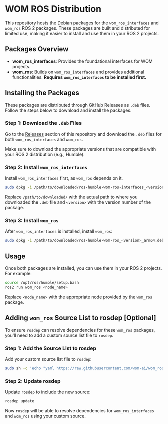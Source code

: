 
# WOM ROS Distribution

This repository hosts the Debian packages for the `wom_ros_interfaces` and `wom_ros` ROS 2 packages. These packages are built and distributed for limited use, making it easier to install and use them in your ROS 2 projects.

## Packages Overview

- **wom_ros_interfaces**: Provides the foundational interfaces for WOM projects.
- **wom_ros**: Builds on `wom_ros_interfaces` and provides additional functionalities. **Requires `wom_ros_interfaces` to be installed first.**

## Installing the Packages

These packages are distributed through GitHub Releases as `.deb` files. Follow the steps below to download and install the packages.

### Step 1: Download the `.deb` Files

Go to the [Releases](https://github.com/wom-ai/wom_ros_distribution/releases) section of this repository and download the `.deb` files for both `wom_ros_interfaces` and `wom_ros`.

Make sure to download the appropriate versions that are compatible with your ROS 2 distribution (e.g., Humble).

### Step 2: Install `wom_ros_interfaces`

Install `wom_ros_interfaces` first, as `wom_ros` depends on it.

```bash
sudo dpkg -i /path/to/downloaded/ros-humble-wom-ros-interfaces_<version>_arm64.deb
```

Replace `/path/to/downloaded/` with the actual path to where you downloaded the `.deb` file and `<version>` with the version number of the package.

### Step 3: Install `wom_ros`

After `wom_ros_interfaces` is installed, install `wom_ros`:

```bash
sudo dpkg -i /path/to/downloaded/ros-humble-wom-ros_<version>_arm64.deb
```

## Usage

Once both packages are installed, you can use them in your ROS 2 projects. For example:

```bash
source /opt/ros/humble/setup.bash
ros2 run wom_ros <node_name>
```

Replace `<node_name>` with the appropriate node provided by the `wom_ros` package.

## Adding `wom_ros` Source List to rosdep [Optional]

To ensure `rosdep` can resolve dependencies for these `wom_ros` packages, you'll need to add a custom source list file to `rosdep`.

### Step 1: Add the Source List to rosdep

Add your custom source list file to `rosdep`:

```bash
sudo sh -c 'echo "yaml https://raw.githubusercontent.com/wom-ai/wom_ros_distribution/main/wom_ros.yaml" > /etc/ros/rosdep/sources.list.d/50-wom-ros-packages.list'
```

### Step 2: Update rosdep

Update `rosdep` to include the new source:

```bash
rosdep update
```

Now `rosdep` will be able to resolve dependencies for `wom_ros_interfaces` and `wom_ros` using your custom source.
